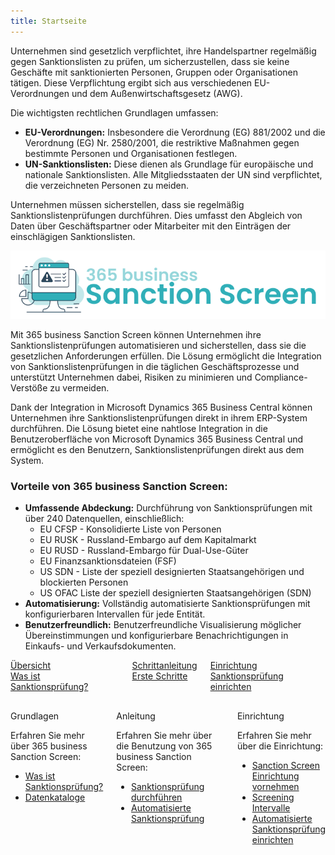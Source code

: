 ```yaml
---
title: Startseite
---
```


Unternehmen sind gesetzlich verpflichtet, ihre Handelspartner regelmäßig gegen Sanktionslisten zu prüfen, um sicherzustellen, dass sie keine Geschäfte mit sanktionierten Personen, Gruppen oder Organisationen tätigen. Diese Verpflichtung ergibt sich aus verschiedenen EU-Verordnungen und dem Außenwirtschaftsgesetz (AWG).

Die wichtigsten rechtlichen Grundlagen umfassen:

- **EU-Verordnungen:** Insbesondere die Verordnung (EG) 881/2002 und die Verordnung (EG) Nr. 2580/2001, die restriktive Maßnahmen gegen bestimmte Personen und Organisationen festlegen.
- **UN-Sanktionslisten:** Diese dienen als Grundlage für europäische und nationale Sanktionslisten. Alle Mitgliedsstaaten der UN sind verpflichtet, die verzeichneten Personen zu meiden.

Unternehmen müssen sicherstellen, dass sie regelmäßig Sanktionslistenprüfungen durchführen. Dies umfasst den Abgleich von Daten über Geschäftspartner oder Mitarbeiter mit den Einträgen der einschlägigen Sanktionslisten.

![365 business Sanction Screen](/assets/images/365-business-sanction-screen/logo.png)

Mit 365 business Sanction Screen können Unternehmen ihre Sanktionslistenprüfungen automatisieren und sicherstellen, dass sie die gesetzlichen Anforderungen erfüllen. Die Lösung ermöglicht die Integration von Sanktionslistenprüfungen in die täglichen Geschäftsprozesse und unterstützt Unternehmen dabei, Risiken zu minimieren und Compliance-Verstöße zu vermeiden.

Dank der Integration in Microsoft Dynamics 365 Business Central können Unternehmen ihre Sanktionslistenprüfungen direkt in ihrem ERP-System durchführen. Die Lösung bietet eine nahtlose Integration in die Benutzeroberfläche von Microsoft Dynamics 365 Business Central und ermöglicht es den Benutzern, Sanktionslistenprüfungen direkt aus dem System.

### Vorteile von 365 business Sanction Screen:

- **Umfassende Abdeckung:** Durchführung von Sanktionsprüfungen mit über 240 Datenquellen, einschließlich:
    - EU CFSP - Konsolidierte Liste von Personen
    - EU RUSK - Russland-Embargo auf dem Kapitalmarkt
    - EU RUSD - Russland-Embargo für Dual-Use-Güter
    - EU Finanzsanktionsdateien (FSF)
    - US SDN - Liste der speziell designierten Staatsangehörigen und blockierten Personen
    - US OFAC Liste der speziell designierten Staatsangehörigen (SDN)
- **Automatisierung:** Vollständig automatisierte Sanktionsprüfungen mit konfigurierbaren Intervallen für jede Entität.
- **Benutzerfreundlich:** Benutzerfreundliche Visualisierung möglicher Übereinstimmungen und konfigurierbare Benachrichtigungen in Einkaufs- und Verkaufsdokumenten.

<div class="columns">
   <div>
       <a href="sanction-screen-whatis.md">
           <div>
               <div><i class="fa-duotone fa-thin fa-map" style="--fa-secondary-color: #00b7c3"></i></div>
               <div>&Uuml;bersicht</div>
               <div>Was ist Sanktionsprüfung?</div>
           </div>
       </a>
   </div>
   <div>
       <a href="get-started.md">
           <div>
               <div><i class="fa-duotone fa-thin fa-ballot-check" style="--fa-secondary-color: #00b7c3"></i></div>
               <div>Schrittanleitung</div>
               <div>Erste Schritte</div>
           </div>
       </a>
   </div>
   <div>
       <a href="setup.md">
           <div>
               <div><i class="fa-duotone fa-thin fa-book-open-cover" style="--fa-secondary-color: #00b7c3"></i></div>
               <div>Einrichtung</div>
               <div>Sanktionsprüfung einrichten</div>
           </div>
       </a>
   </div>
</div>

<div class="columns" style="margin-top: 30px;">
   <div>
        <span class="columns-title">Grundlagen</span>
        <p>
            Erfahren Sie mehr über 365 business Sanction Screen:
            <ul class="fa-ul">
                <li><span class="fa-li"><i class="fa-duotone fa-thin fa-pen-ruler fa-lg" style="--fa-secondary-color: #00b7c3"></i></span><a href="sanction-screen-whatis.md">Was ist Sanktionsprüfung?</a></li>
                <li><span class="fa-li"><i class="fa-duotone fa-thin fa-book fa-lg" style="--fa-secondary-color: #00b7c3"></i></span><a href="data-sources.md">Datenkataloge</a></li>
            </ul>
        </p>
    </div>
    <div>
         <span class="columns-title">Anleitung</span>
             <p>
                Erfahren Sie mehr über die Benutzung von 365 business Sanction Screen:
                <ul class="fa-ul">
                    <li><span class="fa-li"><i class="fa-duotone fa-thin fa-magnifying-glass fa-lg" style="--fa-secondary-color: #00b7c3"></i></span><a href="sanction-screening.md">Sanktionsprüfung durchführen</a></li>
                    <li><span class="fa-li"><i class="fa-duotone fa-thin fa-bolt-lightning fa-lg" style="--fa-secondary-color: #00b7c3"></i></span><a href="automated-screening.md">Automatisierte Sanktionsprüfung</a></li>
                </ul>
            </p>
    </div>
    <div>
         <span class="columns-title">Einrichtung</span>
             <p>
                Erfahren Sie mehr über die Einrichtung:
                <ul class="fa-ul">
                    <li><span class="fa-li"><i class="fa-duotone fa-thin fa-screwdriver-wrench fa-lg" style="--fa-secondary-color: #00b7c3"></i></span><a href="setup.md">Sanction Screen Einrichtung vornehmen</a></li>
                    <li><span class="fa-li"><i class="fa-duotone fa-thin fa-clock fa-lg" style="--fa-secondary-color: #00b7c3"></i></span><a href="setup.md#screening-intervall">Screening Intervalle</a></li>
                    <li><span class="fa-li"><i class="fa-duotone fa-thin fa-bolt-lightning fa-lg" style="--fa-secondary-color: #00b7c3"></i></span><a href="automated-screening.md#automatisierte-sanktionslistenprüfung-einrichten">Automatisierte Sanktionsprüfung einrichten</a></li>
                </ul>
            </p>
    </div>
</div>